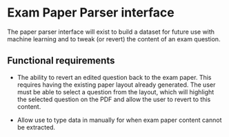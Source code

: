 # Exam Paper Parser interface
The paper parser interface will exist to build a dataset for future use with machine learning and to tweak (or revert) the content of an exam question.

## Functional requirements
* The ability to revert an edited question back to the exam paper.
  This requires having the existing paper layout already generated. The user must be able to select a question from the layout, which will highlight the selected question on the PDF and allow the user to revert to this content.

* Allow use to type data in manually for when exam paper content cannot be extracted.